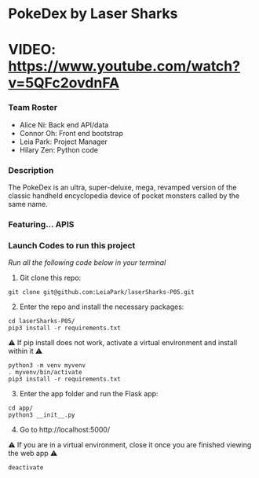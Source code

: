 # PokeDex by Laser Sharks

# VIDEO: https://www.youtube.com/watch?v=5QFc2ovdnFA

### Team Roster
- Alice Ni: Back end API/data
- Connor Oh: Front end bootstrap
- Leia Park: Project Manager
- Hilary Zen: Python code

### Description
The PokeDex is an ultra, super-deluxe, mega, revamped version of the classic handheld encyclopedia device of pocket monsters called by the same name.

### Featuring... APIS

### Launch Codes to run this project
*Run all the following code below in your terminal*

1. Git clone this repo:
```
git clone git@github.com:LeiaPark/laserSharks-P05.git
```
2. Enter the repo and install the necessary packages:
```
cd laserSharks-P05/
pip3 install -r requirements.txt
```
⚠️ If pip install does not work, activate a virtual environment and install within it ⚠️
```
python3 -m venv myvenv
. myvenv/bin/activate
pip3 install -r requirements.txt
```
3. Enter the app folder and run the Flask app:
```
cd app/
python3 __init__.py
```
4. Go to http://localhost:5000/ 

⚠️ If you are in a virtual environment, close it once you are finished viewing the web app ⚠️
```
deactivate
```

